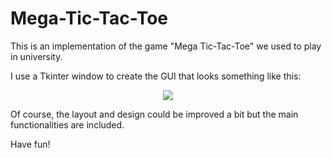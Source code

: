 # Mega-Tic-Tac-Toe
This is an implementation of the game "Mega Tic-Tac-Toe" we used to play in university.

I use a Tkinter window to create the GUI that looks something like this: 

<p align="center">
  <img src="https://user-images.githubusercontent.com/37344742/84448548-43e7a280-ac4b-11ea-8cc5-1d2df8b095a0.png">
</p>

Of course, the layout and design could be improved a bit but the main functionalities are included.

Have fun!
